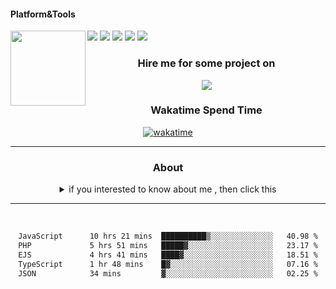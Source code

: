 #### Platform&Tools

[![](https://img.shields.io/badge/-NPM-cb3837?style=flat-square&logo=npm&logoColor=white)](https://npmjs.com/)
[![](https://img.shields.io/badge/PHP-777BB4?style=flat-square&logo=php&logoColor=white)](https://nodejs.org/)
[![](https://img.shields.io/badge/Julia-9558B2?style=flat-square&logo=julia&logoColor=white)](https://nodejs.org/)
<img src="https://avatars.githubusercontent.com/u/31664438?v=4" width="120" align="left">
[![](https://img.shields.io/badge/-Node.js-43853d?style=flat-square&logo=node.js&logoColor=ffffff)](https://nodejs.org/)
[![](https://img.shields.io/badge/Visual_Studio_Code-0078D4?style=flat-square&logo=visual%20studio%20code&logoColor=white)](https://nodejs.org/)

<center>
  
### Hire me for some project on

<a href="https://projects.co.id/public/browse_users/view/496e26/imtaqinid"> <img src="https://cdn.projects.co.id/assets/img/projectscoid.png"/></a>

### Wakatime Spend Time 
  
[![wakatime](https://wakatime.com/badge/user/87646243-158a-4241-a3cb-668e1fa2dbb8.svg)](https://wakatime.com/@87646243-158a-4241-a3cb-668e1fa2dbb8)
               

_______ 
### About
  <details>

  <summary>if you interested to know about me , then click this</summary>

  

  ### About Me👋 Hello World, I'm Abdul Muttaqin!

I've been breathing life into code since 2014 - that's 9 years of computing adventure! I began my journey with Visual Basic 6, a robust language that laid the foundation of my programming fundamentals. Over the years, I've flirted with PHP (since 2016), Python (since 2017), and JavaScript (since 2019). 

In the process, I fell in love with JavaScript, a language that's as dynamic as the web itself. I've built some cool projects, learned a ton, and had loads of fun.

But as in any love story, there's a twist. Rust entered the scene! The safety, concurrency, and performance that Rust offers have started to capture my heart. I'm still a JS loyalist but don't be surprised if you see me moonlighting with Rust.

Remember, in the world of programming, it's not about cheating on one language with another; it's about finding the right tool for the job. And right now, I'm quite smitten with the Rust toolset.

Feel free to check out my repositories and contributions. I'm always up for collaboration and learning from the GitHub community. Feel free to drop me a message or question. 

Happy Coding! 🚀👨‍💻💻🌐




</details>

_______

&nbsp;&nbsp;     &nbsp;&nbsp;    &nbsp;&nbsp;   &nbsp;&nbsp;
 
<!--START_SECTION:waka-->

```txt
JavaScript      10 hrs 21 mins  ██████████▒░░░░░░░░░░░░░░   40.98 %
PHP             5 hrs 51 mins   █████▓░░░░░░░░░░░░░░░░░░░   23.17 %
EJS             4 hrs 41 mins   ████▓░░░░░░░░░░░░░░░░░░░░   18.51 %
TypeScript      1 hr 48 mins    █▓░░░░░░░░░░░░░░░░░░░░░░░   07.16 %
JSON            34 mins         ▓░░░░░░░░░░░░░░░░░░░░░░░░   02.25 %
```

<!--END_SECTION:waka-->
